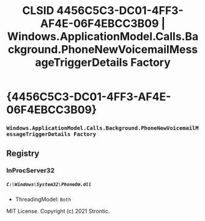 ﻿---
title: "CLSID 4456C5C3-DC01-4FF3-AF4E-06F4EBCC3B09 | Windows.ApplicationModel.Calls.Background.PhoneNewVoicemailMessageTriggerDetails Factory"
excerpt: What is COM-Object CLSID 4456C5C3-DC01-4FF3-AF4E-06F4EBCC3B09?
---

# {4456C5C3-DC01-4FF3-AF4E-06F4EBCC3B09}

### `Windows.ApplicationModel.Calls.Background.PhoneNewVoicemailMessageTriggerDetails Factory`

## Registry


### InProcServer32

##### `C:\Windows\System32\PhoneOm.dll`
* ThreadingModel: `Both`

MIT License. Copyright (c) 2021 Strontic.


